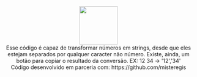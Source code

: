 <div align="center" > <img width="100vw" src="https://img.icons8.com/external-flaticons-lineal-color-flat-icons/344/external-javascript-computer-programming-icons-flaticons-lineal-color-flat-icons-2.png"/>
<div>Esse código é capaz de transformar números em strings, desde que eles estejam separados por qualquer caracter não número. Existe, ainda, um botão para copiar o resultado da conversão.
EX: 12 34 -> '12','34'<div>
<div>Código desenvolvido em parceria com: https://github.com/misteregis</div>
